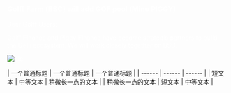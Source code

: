 <div>
  
  <font color=white>

### Golff Farm (BSC) will add GOF pool (Mine PIGGY)

Dear Golff Users:

Golff Finance and Piggy Finance have become strategic partners to build the DeFi ecosystem. We will work closely together on BSC.
    
![pic](https://scott711.github.io/GolffTest/1.png)
  
  </font>
  
</div>

<div color="red">
| 一个普通标题 | 一个普通标题 | 一个普通标题 |
| ------ | ------ | ------ |
| 短文本 | 中等文本 | 稍微长一点的文本 |
| 稍微长一点的文本 | 短文本 | 中等文本 |
</div>

